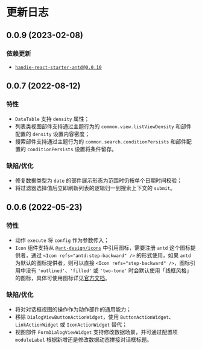 # 更新日志

## 0.0.9 (2023-02-08)

### 依赖更新

- [`handie-react-starter-antd@0.0.10`](https://www.npmjs.com/package/handie-react-starter-antd/v/0.0.10)

## 0.0.7 (2022-08-12)

### 特性

- `DataTable` 支持 `density` 属性；
- 列表类视图部件支持通过主题行为的 `common.view.listViewDensity` 和部件配置的 `density` 设置内容密度；
- 搜索部件支持通过主题行为的 `common.search.conditionPersists` 和部件配置的 `conditionPersists` 设置将条件留存。

### 缺陷/优化

- 修复数据类型为 `date` 的部件展示形态为范围时仍按单个日期时间校验；
- 将过滤器选择值后立即刷新列表的逻辑归一到搜索上下文的 `submit`。

## 0.0.6 (2022-05-23)

### 特性

- 动作 `execute` 将 `config` 作为参数传入；
- `Icon` 组件支持从 [`@ant-design/icons`](https://www.npmjs.com/package/@ant-design/icons) 中引用图标，需要注册 `antd` 这个图标提供者，通过 `<Icon refs="antd:step-backward" />` 的形式使用，如果 `antd` 为默认的图标提供者，则可以直接 `<Icon refs="step-backward" />`，图标引用中没有 `'outlined'`、`'filled'` 或 `'two-tone'` 时会默认使用「线框风格」的图标，具体可使用图标详见[官方文档](https://ant.design/components/icon-cn/#%E5%9B%BE%E6%A0%87%E5%88%97%E8%A1%A8)。

### 缺陷/优化

- 将对对话框视图的操作作为动作部件的通用能力；
- 移除 `DialogViewButtonActionWidget`，使用 `ButtonActionWidget`、`LinkActionWidget` 或 `IconActionWidget` 替代；
- 视图部件 `FormDialogViewWidget` 支持修改数据场景，并可通过配置项 `moduleLabel` 根据新增还是修改数据动态拼接对话框标题。
